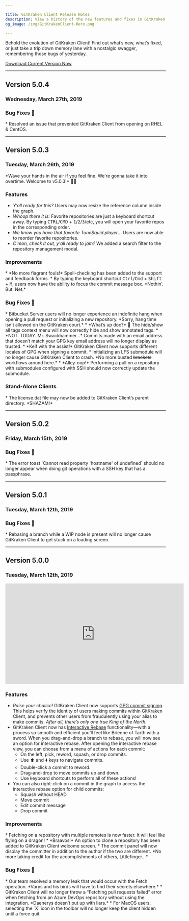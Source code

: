 ```yaml
---

title: GitKraken Client Release Notes
description: View a history of the new features and fixes in GitKraken Client's Version 5.
og_image: /img/GitKrakenClient-Hero.png

---
```


Behold the evolution of GitKraken Client! Find out what&rsquo;s new, what&rsquo;s fixed, or just take a trip down memory lane with a nostalgic swagger, remembering those bugs of yesterday.

<a href="https://www.gitkraken.com/download" target="_blank" class="button button--basic ">Download Current Version Now</a>

***
<a id="v5-0-4"></a>
## Version 5.0.4<br>
<h3>Wednesday, March 27th, 2019</h3>

<h3>Bug Fixes 🐛</h3>
* Resolved an issue that prevented GitKraken Client from opening on RHEL & CentOS.

***
<a id="v5-0-3"></a>
## Version 5.0.3<br>
<h3>Tuesday, March 26th, 2019</h3>
*Wave your hands in the air if you feel fine. We're gonna take it into overtime. Welcome to v5.0.3!* 🚀🏀

<h3>Features</h3>

* *Y’all ready for this?* Users may now resize the reference column inside the graph. 
* *Whoop there it is:* Favorite repositories are just a keyboard shortcut away. By typing <kbd>CTRL</kbd>/<kbd>CMD</kbd> + <kbd>1</kbd>/<kbd>2</kbd>/<kbd>3</kbd>/etc, you will open your favorite repos in the corresponding order. 
* *We know you have that favorite TuneSquid player*... Users are now able to reorder favorite repositories. 
* *C'mon, check it out, y'all ready to jam?* We added a search filter to the repository management modal. 

<h3>Improvements</h3>
* *No more flagrant fouls!* Spell-checking has been added to the support and feedback forms. 
* By typing the keyboard shortcut <kbd>Ctrl</kbd>/<kbd>Cmd</kbd> + <kbd>Shift</kbd> + <kbd>M</kbd>, users now have the ability to focus the commit message box.  *Nothin’. But. Net.* 


<h3>Bug Fixes 🐛</h3>
* Bitbucket Server users will no longer experience an indefinite hang when opening a pull request or initializing a new repository. *Sorry, hang time isn’t allowed on the GitKraken court.* 
* *What’s up doc?* 🥕 The hide/show all tags context menu will now correctly hide and show annotated tags. 
* *NOT. TODAY. Mr. Swackhammer…* Commits made with an email address that doesn’t match your GPG key email address will no longer display as trusted. 
* *Keif with the assist!* GitKraken Client now supports different locales of GPG when signing a commit. 
* Initializing an LFS submodule will no longer cause GitKraken Client to crash. *No more busted <s>brackets</s> workflows around here.*
* *Alley-oop!* Performing a pull on a repository with submodules configured with SSH should now correctly update the submodule. 

<h3>Stand-Alone Clients</h3>
* The license.dat file may now be added to GitKraken Client’s parent directory. *SHAZAM!* 

***
<a id="v5-0-2"></a>
## Version 5.0.2<br>
<h3>Friday, March 15th, 2019</h3>

<h3>Bug Fixes 🐛</h3>
* The error toast `Cannot read property 'hostname' of undefined` should no longer appear when doing git operations with a SSH key that has a passphrase.

***
<a id="v5-0-1"></a>
## Version 5.0.1<br>
<h3>Tuesday, March 12th, 2019</h3>

<h3>Bug Fixes 🐛</h3>
* Rebasing a branch while a WIP node is present will no longer cause GitKraken Client to get stuck on a loading screen.

***
<a id="v5-0-0"></a>
## Version 5.0.0<br>
<h3>Tuesday, March 12th, 2019</h3>

<div class='embed-container embed-container--16-9'>
    <iframe width="560" height="315" src="https://www.youtube.com/embed/K1mbGn0Af8U" frameborder="0" allowfullscreen></iframe>
</div>

<h3>Features</h3>

* *Raise your chalice!* GitKraken Client now supports [GPG commit signing](/git-workflows-and-extensions/commit-signing-with-gpg/). This helps verify the identity of users making commits within GitKraken Client, and prevents other users from fraudulently using your alias to make commits. *After all, there’s only one true King of the North.*  
* GitKraken Client now has [Interactive Rebase](/working-with-repositories/interactive-rebase/) functionality—with a process so smooth and efficient you’ll feel like Brienne of Tarth with a sword. When you drag-and-drop a branch to rebase, you will now see an option for interactive rebase. After opening the interactive rebase view, you can choose from a menu of actions for each commit:
    * On the left, pick, reword, squash, or drop commits. 
    * Use ⬆️ and ⬇️ keys to navigate commits. 
    * Double-click a commit to reword. 
    * Drag-and-drop to move commits up and down.
    * Use keyboard shortcuts to perform all of these actions! 
* You can also right-click on a commit in the graph to access the interactive rebase option for child commits: 
    * Squash without HEAD
    * Move commit
    * Edit commit message
    * Drop commit

<h3>Improvements</h3>
* Fetching on a repository with multiple remotes is now faster. It will feel like flying on a dragon!
* *Braavos!* An option to clone a repository has been added to GitKraken Client welcome screen. 
* The commit panel will now display the committer in addition to the author if the two are different. *No more taking credit for the accomplishments of others, Littlefinger...*


<h3>Bug Fixes 🐛</h3>
* Our team resolved a memory leak that would occur with the Fetch operation. *Varys and his birds will have to find their secrets elsewhere.*
* GitKraken Client will no longer throw a “Fetching pull requests failed” error when fetching from an Azure DevOps repository without using the integration. *Daenerys doesn’t put up with liars.*
* For MacOS users, selecting the `X` icon in the toolbar will no longer keep the client hidden until a force quit. 

